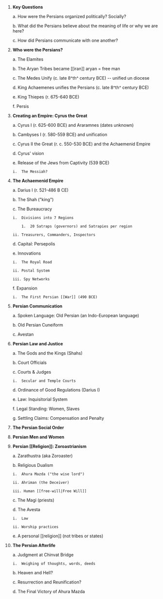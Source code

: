 1.  **Key Questions**

    a.  How were the Persians organized politically? Socially?

    b.  What did the Persians believe about the meaning of life or why we are here?

    c.  How did Persians communicate with one another?

2.  **Who were the Persians?**

    a.  The Elamites

    b.  The Aryan Tribes became [[iran]] aryan = free man

    c.  The Medes Unify (c. late 8^th^ century BCE) -- unified un diocese

    d.  King Achaemenes unifies the Persians (c. late 8^th^ century BCE)

    e.  King Thiepes (r. 675-640 BCE)

    f.  Persis

3.  **Creating an Empire: Cyrus the Great**

    a.  Cyrus I (r. 625-600 BCE) and Araramnes (dates unknown)

    b.  Cambyses I (r. 580-559 BCE) and unification

    c.  Cyrus II the Great (r. c. 550-530 BCE) and the Achaemenid Empire

    d.  Cyrus' vision

    e.  Release of the Jews from Captivity (539 BCE)

        i.  The Messiah?

4.  **The Achaemenid Empire**

    a.  Darius I (r. 521-486 B CE)

    b.  The Shah ("king")

    c.  The Bureaucracy

        i.  Divisions into 7 Regions

            1.  20 Satraps (governors) and Satrapies per region

        ii. Treasurers, Commanders, Inspectors

    d.  Capital: Persepolis

    e.  Innovations

        i.  The Royal Road

        ii. Postal System

        iii. Spy Networks

    f.  Expansion

        i.  The First Persian [[War]] (490 BCE)

5.  **Persian Communication**

    a.  Spoken Language: Old Persian (an Indo-European language)

    b.  Old Persian Cuneiform

    c.  Avestan

6.  **Persian Law and Justice**

    a.  The Gods and the Kings (Shahs)

    b.  Court Officials

    c.  Courts & Judges

        i.  Secular and Temple Courts

    d.  Ordinance of Good Regulations (Darius I)

    e.  Law: Inquisitorial System

    f.  Legal Standing: Women, Slaves

    g.  Settling Claims: Compensation and Penalty

7.  **The Persian Social Order**

8.  **Persian Men and Women**

9.  **Persian [[Religion]]: Zoroastrianism**

    a.  Zarathustra (aka Zoroaster)

    b.  Religious Dualism

        i.  Ahura Mazda ("the wise lord")

        ii. Ahriman (the Deceiver)

        iii. Human [[free-will|Free Will]]

    c.  The Magi (priests)

    d.  The Avesta

        i.  Law

        ii. Worship practices

    e.  A personal [[religion]] (not tribes or states)

10. **The Persian Afterlife**

    a.  Judgment at Chinvat Bridge

        i.  Weighing of thoughts, words, deeds

    b.  Heaven and Hell?

    c.  Resurrection and Reunification?

    d.  The Final Victory of Ahura Mazda
